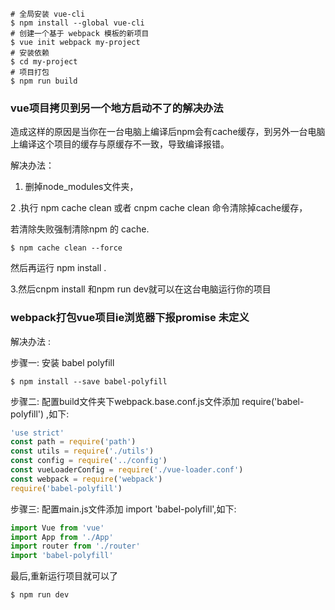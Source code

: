```bas
# 全局安装 vue-cli
$ npm install --global vue-cli
# 创建一个基于 webpack 模板的新项目
$ vue init webpack my-project
# 安装依赖
$ cd my-project
# 项目打包
$ npm run build
```

### vue项目拷贝到另一个地方启动不了的解决办法
造成这样的原因是当你在一台电脑上编译后npm会有cache缓存，到另外一台电脑上编译这个项目的缓存与原缓存不一致，导致编译报错。

解决办法：

1. 删掉node_modules文件夹，

2 .执行 npm cache clean 或者  cnpm cache clean 命令清除掉cache缓存，

若清除失败强制清除npm 的 cache. 
```base
$ npm cache clean --force  
```
然后再运行 npm install .

3.然后cnpm install 和npm run dev就可以在这台电脑运行你的项目

### webpack打包vue项目ie浏览器下报promise 未定义
解决办法 : 

步骤一: 安装 babel polyfill
```base
$ npm install --save babel-polyfill
```
步骤二: 配置build文件夹下webpack.base.conf.js文件添加 require('babel-polyfill') ,如下:
```js
'use strict'
const path = require('path')
const utils = require('./utils')
const config = require('../config')
const vueLoaderConfig = require('./vue-loader.conf')
const webpack = require('webpack')
require('babel-polyfill')         
```
步骤三: 配置main.js文件添加 import 'babel-polyfill',如下:
```js
import Vue from 'vue'
import App from './App'
import router from './router'
import 'babel-polyfill'
```
最后,重新运行项目就可以了
```base
$ npm run dev
```

